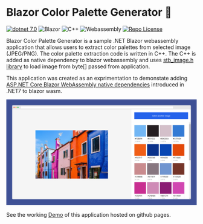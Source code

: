 # Blazor Color Palette Generator 🚀
[![dotnet 7.0](https://img.shields.io/badge/.NET%207.0-blueviolet?style=for-the-badge&logo=dotnet)](https://dotnet.microsoft.com/)
![Blazor](https://img.shields.io/badge/blazor-blueviolet.svg?style=for-the-badge&logo=blazor&logoColor=white)
![C++](https://img.shields.io/badge/c++-%2300599C.svg?style=for-the-badge&logo=c%2B%2B&logoColor=white)
![Webassembly](https://img.shields.io/badge/Webassembly-mediumslateblue.svg?style=for-the-badge&logo=webassembly&logoColor=white)
[![Repo License](https://img.shields.io/github/license/jkher/summarize-email?style=for-the-badge)](https://github.com/jkher/BlazorPaletteGenerator/blob/master/LICENSE.txt)

Blazor Color Palette Generator is a sample .NET Blazor webassembly application that allows users to extract color palettes from selected image (JPEG/PNG). The color palette extraction code is written in C++. The C++ is added as native dependency to blazor webassembly and uses [stb_image.h library](https://github.com/nothings/stb/blob/master/stb_image.h) to load image from byte[] passed from application.

This application was created as an exprimentation to demonstate adding [ASP.NET Core Blazor WebAssembly native dependencies](https://learn.microsoft.com/en-us/aspnet/core/blazor/webassembly-native-dependencies?view=aspnetcore-7.0) introduced in .NET7 to blazor wasm.

![Screenshot](https://github.com/jkher/BlazorPaletteGenerator/blob/master/Screenshot.png?raw=true)

See the working [Demo](https://jkher.github.io/BlazorPaletteGenerator/) of this application hosted on github pages.

